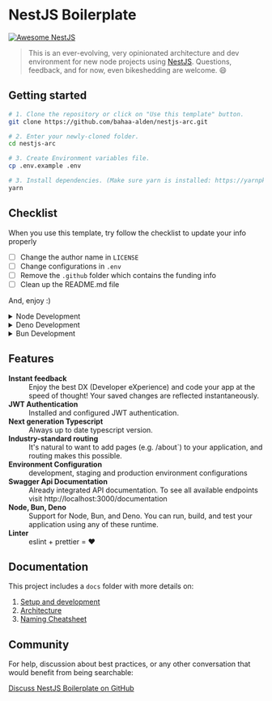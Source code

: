 # NestJS Boilerplate

[![Awesome NestJS](https://img.shields.io/badge/Awesome-NestJS-blue.svg?longCache=true&style=flat-square)](https://github.com/juliandavidmr/awesome-nestjs)

> This is an ever-evolving, very opinionated architecture and dev environment for new node projects using [NestJS](https://nestjs.com). Questions, feedback, and for now, even bikeshedding are welcome. 😄

## Getting started

```bash
# 1. Clone the repository or click on "Use this template" button.
git clone https://github.com/bahaa-alden/nestjs-arc.git

# 2. Enter your newly-cloned folder.
cd nestjs-arc

# 3. Create Environment variables file.
cp .env.example .env

# 3. Install dependencies. (Make sure yarn is installed: https://yarnpkg.com/lang/en/docs/install)
yarn
```

## Checklist

When you use this template, try follow the checklist to update your info properly

- [ ] Change the author name in `LICENSE`
- [ ] Change configurations in `.env`
- [ ] Remove the `.github` folder which contains the funding info
- [ ] Clean up the README.md file

And, enjoy :)

<details>
  <summary>Node Development</summary>

### Scripts

```bash
# 4. Run development server and open http://localhost:3000
yarn start:dev

# 5. Read the documentation linked below for "Setup and development".
```

### Build

To build the App, run

```bash
yarn build:prod
```

And you will see the generated file in `dist` that ready to be served.

</details>

<details>
  <summary>Deno Development</summary>

We are excited to announce that this project now supports Deno! You can use Deno to run, build, and test your application. 🦕

#### Scripts

Here are the available scripts for Deno:

```bash
# Start the development server
deno task start

# Start the server with file watcher
deno task watch

# Run tests
deno task test

# Compile the application (not working yet)
deno task compile
```

To build the App using Deno, run:

```bash
deno task buildr
```

And you will see the generated file in `dist` that is ready to be served.

</details>

<details>
  <summary>Bun Development</summary>

We are excited to announce that this project now supports Bun! You can use Bun to run, build, and test your application. 🧅

#### Scripts

Here are the available scripts for Bun:

```bash
# Start the development server
bun start:dev:bun

# Start the server with file watcher
bun watch:bun

# Run tests

bun test

# Build the application

bun build:bun
```

And you will see the generated file in `dist` that is ready to be served.

</details>

## Features

<dl>
  <!-- <dt><b>Quick scaffolding</b></dt>
  <dd>Create modules, services, controller - right from the CLI!</dd> -->

  <dt><b>Instant feedback</b></dt>
  <dd>Enjoy the best DX (Developer eXperience) and code your app at the speed of thought! Your saved changes are reflected instantaneously.</dd>

  <dt><b>JWT Authentication</b></dt>
  <dd>Installed and configured JWT authentication.</dd>

  <dt><b>Next generation Typescript</b></dt>
  <dd>Always up to date typescript version.</dd>

  <dt><b>Industry-standard routing</b></dt>
  <dd>It's natural to want to add pages (e.g. /about`) to your application, and routing makes this possible.</dd>

  <dt><b>Environment Configuration</b></dt>
  <dd>development, staging and production environment configurations</dd>

  <dt><b>Swagger Api Documentation</b></dt>
  <dd>Already integrated API documentation. To see all available endpoints visit http://localhost:3000/documentation</dd>

  <dt><b>Node, Bun, Deno</b></dt>
  <dd>Support for Node, Bun, and Deno. You can run, build, and test your application using any of these runtime.</dd>

  <dt><b>Linter</b></dt>
  <dd>eslint + prettier = ❤️</dd>
</dl>

## Documentation

This project includes a `docs` folder with more details on:

1.  [Setup and development](https://bahaa-alden.github.io/nestjs-arc/docs/development.html#first-time-setup)
1.  [Architecture](https://bahaa-alden.github.io/nestjs-arc/docs/architecture.html)
1.  [Naming Cheatsheet](https://bahaa-alden.github.io/nestjs-arc/docs/naming-cheatsheet.html)

## Community

For help, discussion about best practices, or any other conversation that would benefit from being searchable:

[Discuss NestJS Boilerplate on GitHub](https://github.com/bahaa-alden/nestjs-arc/discussions)
